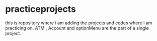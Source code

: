# practiceprojects
this is repository where i am adding the projects and codes where i am practicing on.
ATM , Account and optionMenu are the part of a single project.

